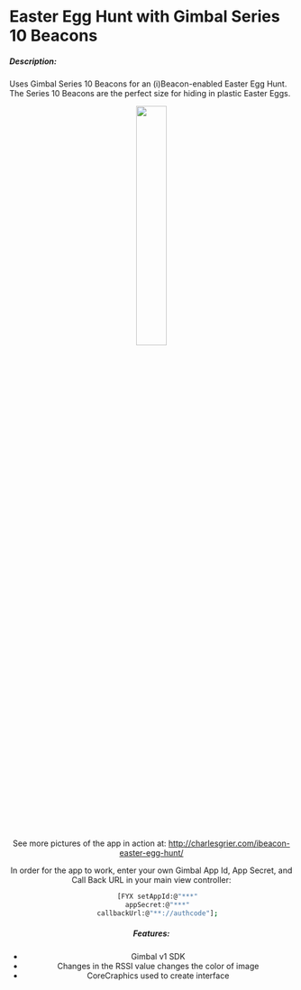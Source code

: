 Easter Egg Hunt with Gimbal Series 10 Beacons
=============

##### Description:
Uses Gimbal Series 10 Beacons for an (i)Beacon-enabled Easter Egg Hunt.  The Series 10 Beacons are the perfect size for hiding in plastic Easter Eggs. 

<div style="text-align:center"><img src="http://charlesgrier.com/wp-content/uploads/2014/04/IMG_5338.png" style="text-align:center" width="33%" height="33%">

See  more pictures of the app in action at: http://charlesgrier.com/ibeacon-easter-egg-hunt/

In order for the app to work, enter your own Gimbal App Id, App Secret, and Call Back URL in your main view controller:
```sh
   [FYX setAppId:@"***"
   appSecret:@"***"
   callbackUrl:@"**://authcode"];
```

##### Features:
- Gimbal v1 SDK
- Changes in the RSSI value changes the color of image
- CoreCraphics used to create interface




